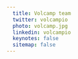 ```yaml
---
  title: Volcamp team
  twitter: volcampio
  photo: volcamp.jpg
  linkedin: volcampio
  keynotes: false
  sitemap: false
---
```

